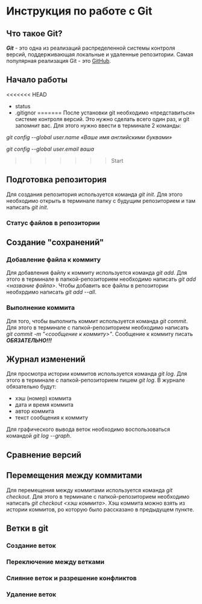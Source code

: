 # Инструкция по работе с Git

## Что такое Git?

***Git*** - это одна из реализаций распределенной системы контроля версий, поддерживающая локальные и удаленные репозитории. Самая популярная реализация Git - это [GitHub](https://www.github.com).

## Начало работы

<<<<<<< HEAD
-  status
- .gitignor
=======
После установки git необходимо «представиться» системе контроля версий. Это нужно сделать всего один раз, и git запомнит вас. Для этого нужно ввести в терминале 2 команды:

*git config --global user.name «Ваше имя английскими буквами»*

*git config --global user.email ваша*
>>>>>>> Start

## Подготовка репозитория

Для создания репозитория используется команда *git init*. Для этого необходимо открыть в терминале папку с будущим репозиторием и там написать *git init*.

### Статус файлов в репозитории



## Создание "сохранений"

### Добавление файла к коммиту

Для добавления файлу к коммиту используется команда *git add*. Для этого в терминале в папкой-репозиторием необходимо написать *git add <название файла>*. Чтобы добавить все файлы в репозитории необхрдимо написать *git add --all*.

### Выполнение коммита

Для того, чтобы выполнить коммит используется команда *git commit*. Для этого в терминале с папкой-репозиторием необходимо написать *git commit -m "<сообщение к коммиту>"*. Сообщение к коммиту писать ***ОБЯЗАТЕЛЬНО!!!***

## Журнал изменений

Для просмотра истории коммитов используется команда *git log*. Для этого в терминале с папкой-репозиторием пишем *git log*. В журнале обязательно будут:
* хэш (номер) коммита
* дата и время коммита
* автор коммита
* текст сообщения к коммиту

Для графического вывода веток необходимо воспользоваться командой *git log --graph*.

## Сравнение версий



## Перемещения между коммитами

Для перемещения между коммитами используется команда *git checkout*. Для этого в терминале с папкой-репозиторием необходимо написать *git checkout <хэш коммита>*. Хэш коммита можно взять из истории коммитов, ро которую было рассказано в предыдущем пункте.

## Ветки в git

### Создание веток

### Переключение между ветками

### Слияние веток и разрешение конфликтов

### Удаление веток

